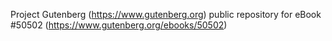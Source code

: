 Project Gutenberg (https://www.gutenberg.org) public repository for
eBook #50502 (https://www.gutenberg.org/ebooks/50502)
